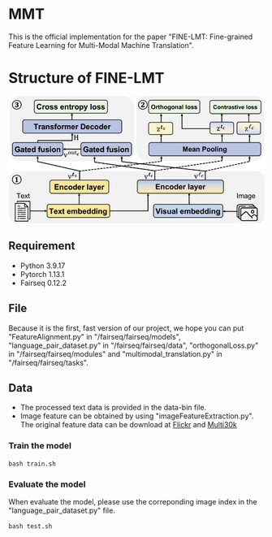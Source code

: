 # MMT

This is the official implementation for the paper "FINE-LMT: Fine-grained Feature Learning
for Multi-Modal Machine Translation".

# Structure of FINE-LMT
![image](modelstructure.PNG)

## Requirement
- Python  3.9.17
- Pytorch 1.13.1
- Fairseq 0.12.2

## File 
Because it is the first, fast version of our project, we hope you can put "FeatureAlignment.py" in "/fairseq/fairseq/models", "language_pair_dataset.py" in "/fairseq/fairseq/data", "orthogonalLoss.py" in "/fairseq/fairseq/modules" and "multimodal_translation.py" in "/fairseq/fairseq/tasks".

## Data
- The processed text data is provided in the data-bin file.
- Image feature can be obtained by using "imageFeatureExtraction.py". The original feature data can be download at [Flickr](https://www.statmt.org/wmt17/multimodal-task.html) and [Multi30k](https://github.com/multi30k/dataset)

### Train the model
```
bash train.sh
```

### Evaluate the model
When evaluate the model, please use the correponding image index in the "language_pair_dataset.py" file.
```
bash test.sh
```
